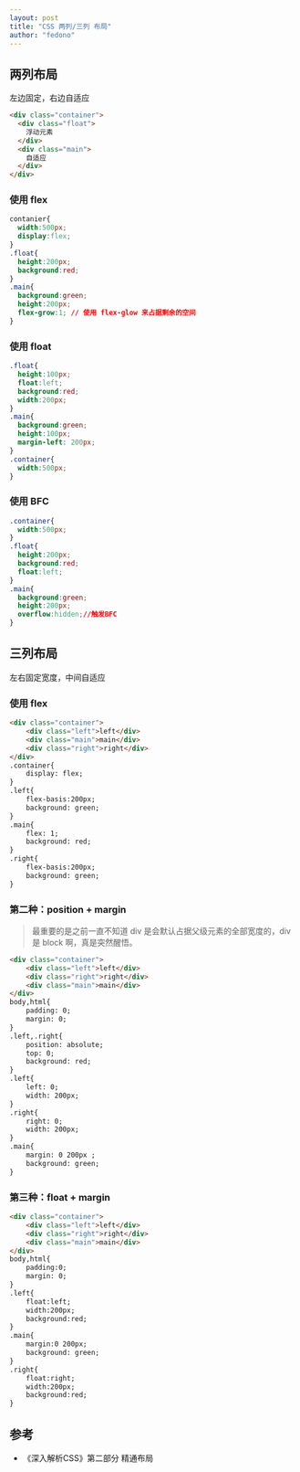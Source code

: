 ```yaml
---
layout: post 
title: "CSS 两列/三列 布局" 
author: "fedono"
---
```


## 两列布局

左边固定，右边自适应

```html
<div class="container">
  <div class="float">
    浮动元素
  </div>
  <div class="main">
    自适应
  </div>
</div>
```

### 使用 flex

```css
contanier{
  width:500px;
  display:flex;
}
.float{
  height:200px;
  background:red;
}
.main{
  background:green;
  height:200px;
  flex-grow:1; // 使用 flex-glow 来占据剩余的空间
}
```

### 使用 float

```css
.float{
  height:100px;
  float:left;
  background:red;
  width:200px;
}
.main{
  background:green;
  height:100px;
  margin-left: 200px;
}
.container{
  width:500px;
}
```

### 使用 BFC

```css
.container{
  width:500px;
}
.float{
  height:200px;
  background:red;
  float:left;
}
.main{
  background:green;
  height:200px;
  overflow:hidden;//触发BFC
}
```

## 三列布局

左右固定宽度，中间自适应

### 使用 flex

```html
<div class="container">
    <div class="left">left</div>
    <div class="main">main</div>
    <div class="right">right</div>
</div>
.container{
    display: flex;
}
.left{
    flex-basis:200px;
    background: green;
}
.main{
    flex: 1;
    background: red;
}
.right{
    flex-basis:200px;
    background: green;
}
```

### **第二种：position + margin**

> 最重要的是之前一直不知道 div 是会默认占据父级元素的全部宽度的，div 是 block 啊，真是突然醒悟。

```html
<div class="container">
    <div class="left">left</div>
    <div class="right">right</div>
    <div class="main">main</div>
</div>
body,html{
    padding: 0;
    margin: 0;
}
.left,.right{
    position: absolute;
    top: 0;
    background: red;
}
.left{
    left: 0;
    width: 200px;
}
.right{
    right: 0;
    width: 200px;
}
.main{
    margin: 0 200px ;
    background: green;
}
```

### **第三种：float + margin**

```html
<div class="container">
    <div class="left">left</div>
    <div class="right">right</div>
    <div class="main">main</div>
</div>
body,html{
    padding:0;
    margin: 0;
}
.left{
    float:left;
    width:200px;
    background:red;
}
.main{
    margin:0 200px;
    background: green;
}
.right{
    float:right;
    width:200px;
    background:red;
}
```



## 参考

- 《深入解析CSS》第二部分 精通布局


